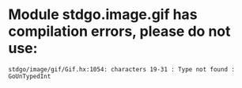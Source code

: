 # Module stdgo.image.gif has compilation errors, please do not use:
```
stdgo/image/gif/Gif.hx:1054: characters 19-31 : Type not found : GoUnTypedInt

```

